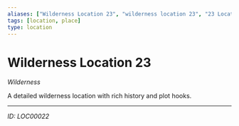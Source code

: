```yaml
---
aliases: ["Wilderness Location 23", "wilderness location 23", "23 Location Wilderness"]
tags: [location, place]
type: location
---
```


# Wilderness Location 23

*Wilderness*

A detailed wilderness location with rich history and plot hooks.

---
*ID: LOC00022*